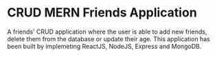 # CRUD MERN Friends Application
A friends' CRUD application where the user is able to add new friends, delete them from the database or update their age.
This application has been built by implemeting ReactJS, NodeJS, Express and MongoDB.
